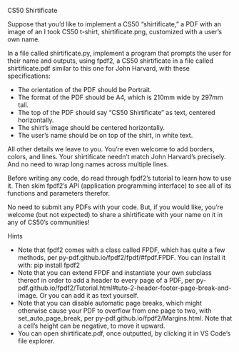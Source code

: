 CS50 Shirtificate

Suppose that you’d like to implement a CS50 “shirtificate,” a PDF with an image of an I took CS50 t-shirt, shirtificate.png, customized with a user’s own name.

In a file called shirtificate.py, implement a program that prompts the user for their name and outputs, using fpdf2, a CS50 shirtificate in a file called shirtificate.pdf similar to this one for John Harvard, with these specifications:

 - The orientation of the PDF should be Portrait.
 - The format of the PDF should be A4, which is 210mm wide by 297mm tall.
 - The top of the PDF should say “CS50 Shirtificate” as text, centered horizontally.
 - The shirt’s image should be centered horizontally.
 - The user’s name should be on top of the shirt, in white text.

All other details we leave to you. You’re even welcome to add borders, colors, and lines. Your shirtificate needn’t match John Harvard’s precisely. And no need to wrap long names across multiple lines.

Before writing any code, do read through fpdf2’s tutorial to learn how to use it. Then skim fpdf2’s API (application programming interface) to see all of its functions and parameters therefor.

No need to submit any PDFs with your code. But, if you would like, you’re welcome (but not expected) to share a shirtificate with your name on it in any of CS50’s communities!

Hints
 - Note that fpdf2 comes with a class called FPDF, which has quite a few methods, per py-pdf.github.io/fpdf2/fpdf/#fpdf.FPDF. You can install it with:
pip install fpdf2
 - Note that you can extend FPDF and instantiate your own subclass thereof in order to add a header to every page of a PDF, per py-pdf.github.io/fpdf2/Tutorial.html#tuto-2-header-footer-page-break-and-image. Or you can add it as text yourself.
 - Note that you can disable automatic page breaks, which might otherwise cause your PDF to overflow from one page to two, with set_auto_page_break, per py-pdf.github.io/fpdf2/Margins.html.
Note that a cell’s height can be negative, to move it upward.
 - You can open shirtificate.pdf, once outputted, by clicking it in VS Code’s file explorer.